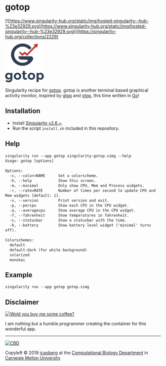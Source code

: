 # gotop
[![https://www.singularity-hub.org/static/img/hosted-singularity--hub-%23e32929.svg](https://www.singularity-hub.org/static/img/hosted-singularity--hub-%23e32929.svg)](https://singularity-hub.org/collections/2229)

![Logo](/images/logo.png)

Singularity recipe for [gotop](https://github.com/cjbassi/gotop). gotop is another terminal based graphical activity monitor, inspired by [gtop](https://github.com/aksakalli/gtop) and [vtop](https://github.com/MrRio/vtop), this time written in [Go](https://golang.org/)!

## Installation

* Install [Singularity v2.6.+](https://sylabs.io/docs/).
* Run the script `install.sh` included in this repository.

## Help
```
singularity run --app gotop singularity-gotop.simg --help
Usage: gotop [options]

Options:
  -c, --color=NAME      Set a colorscheme.
  -h, --help            Show this screen.
  -m, --minimal         Only show CPU, Mem and Process widgets.
  -r, --rate=RATE       Number of times per second to update CPU and Mem widgets [default: 1].
  -v, --version         Print version and exit.
  -p, --percpu          Show each CPU in the CPU widget.
  -a, --averagecpu      Show average CPU in the CPU widget.
  -f, --fahrenheit      Show temperatures in fahrenheit.
  -s, --statusbar       Show a statusbar with the time.
  -b, --battery         Show battery level widget ('minimal' turns off).

Colorschemes:
  default
  default-dark (for white background)
  solarized
  monokai
```

## Example
```
singularity run --app gotop gotop.simg
```

## Disclaimer

[![Wold you buy me some coffee?](https://www.buymeacoffee.com/assets/img/custom_images/orange_img.png)](https://www.buymeacoffee.com/icaoberg)

I am nothing but a humble programmer creating the container for this wonderful app. 

---
[![CBD](http://www.cbd.cmu.edu/wp-content/uploads/2017/07/wordpress-default.png)](http://www.cbd.cmu.edu)

Copyleft © 2019 [icaoberg](http://www.andrew.cmu.edu/~icaoberg) at the [Computational Biology Department](http://www.cbd.cmu.edu) in [Carnegie Mellon University](http://www.cmu.edu)
